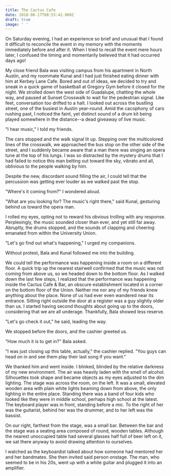 ```yaml
---
title: The Cactus Cafe
date: 2018-06-17T08:53:42.000Z
draft: true
image: ' '
---
```

On Saturday evening, I had an experience so brief and unusual that I found it difficult to reconcile the event in my memory with the moments immediately before and after it. When I tried to recall the event mere hours later, I confused the timing and momentarily believed that it had occurred days ago! 

My close friend Bala was visiting campus from his apartment in North Austin, and my roommate Kunal and I had just finished eating dinner with him at Kerbey Lane Cafe. Bored and out of ideas, we decided to try and sneak in a quick game of basketball at Gregory Gym before it closed for the night. We strolled down the west side of Guadalupe, chatting the whole way, and paused at Sunset Crosswalk to wait for the pedestrian signal. Like feet, conversation too drifted to a halt. I looked out across the bustling street, one of the busiest in Austin year-round. Amid the cacophony of cars rushing past, I noticed the faint, yet distinct sound of a drum kit being played somewhere in the distance--a dead giveaway of live music. 

"I hear music," I told my friends.

The cars stopped and the walk signal lit up. Stepping over the multicolored lines of the crosswalk, we approached the bus stop on the other side of the street, and I suddenly became aware that a man there was singing an opera tune at the top of his lungs. I was so distracted by the mystery drums that I had failed to notice this man belting out toward the sky, vibrato and all, oblivious to the people walking by him. 

Despite the new, discordant sound filling the air, I could tell that the percussion was getting ever louder as we walked past the stop.

"Where's it coming from?" I wondered aloud.

"What are you looking for? The music's right there," said Kunal, gesturing behind us toward the opera man. 

I rolled my eyes, opting not to reward his obvious trolling with any response. Perplexingly, the music sounded closer than ever, and yet still far away. Abruptly, the drums stopped, and the sounds of clapping and cheering emanated from within the University Union.

"Let's go find out what's happening," I urged my companions.

Without protest, Bala and Kunal followed me into the building.

We could tell the performance was happening inside a room on a different floor. A quick trip up the nearest stairwell confirmed that the music was not coming from above us, so we headed down to the bottom floor. As I walked down the last few steps, I realized that the performance was happening inside the Cactus Cafe & Bar, an obscure establishment located in a corner on the bottom floor of the Union. Neither me nor any of my friends knew anything about the place. None of us had ever even wandered near its entrance. Sitting right outside the door at a register was a guy slightly older than us. I started having second thoughts about going up to the doors, considering that we are all underage. Thankfully, Bala showed less reserve.

"Let's go check it out," he said, leading the way.

We stopped before the doors, and the cashier greeted us.

"How much it is to get in?" Bala asked.

"I was just closing up this table, actually," the cashier replied. "You guys can head on in and see them play their last song if you want."

We thanked him and went inside. I blinked, blinded by the relative darkness of my new environment. The air was heavily laden with the smell of alcohol. Silhouettes took shape and became objects as my eyes adjusted to the dim lighting. The stage was across the room, on the left. It was a small, elevated wooden area with plain white lights beaming down from above, the only lighting in the entire place. Standing there was a band of four kids who looked like they were in middle school, perhaps high school at the latest. The keyboard player was in front, standing before a mic. To the right of her was the guitarist, behind her was the drummer, and to her left was the bassist.

On our right, farthest from the stage, was a small bar. Between the bar and the stage was a seating area composed of round, wooden tables. Although the nearest unoccupied table had several glasses half full of beer left on it, we sat there anyway to avoid drawing attention to ourselves. 

I watched as the keyboardist talked about how someone had mentored her and her bandmates. She then invited said person onstage. The man, who seemed to be in his 20s, went up with a white guitar and plugged it into an amplifier.

